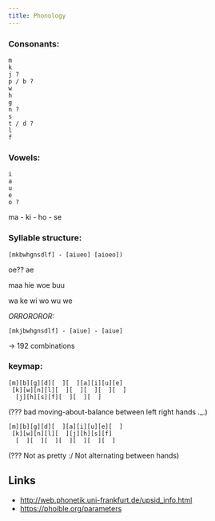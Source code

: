 ```yaml
---
title: Phonology
---
```


### Consonants:
```
m
k
j ?
p / b ?
w
h
g
n ?
s
t / d ?
l
f
```

### Vowels:
```
i
a
u
e
o ?
```

ma - ki - ho - se

### Syllable structure:

`[mkbwhgnsdlf] - [aiueo] [aioeo])`

oe?? ae 

maa hie woe buu

wa ke
wi
wo
wu
we


_ORROROROR:_

`[mkjbwhgnsdlf] - [aiue] - [aiue]`

-> 192 combinations

### keymap:
```
[m][b][g][d][  ][  ][a][i][u][e]
 [k][w][n][l][  ][  ][  ][  ][  ]
  [j][h][s][f][  ][  ][  ]
```
(??? bad moving-about-balance between left right hands ._.)

```
[m][b][g][d][  ][a][i][u][e][  ]
 [k][w][n][l][  ][j][h][s][f]
  [  ][  ][  ][  ][  ][  ][  ]
```
(??? Not as pretty :/ Not alternating between hands)


## Links

- http://web.phonetik.uni-frankfurt.de/upsid_info.html
- https://phoible.org/parameters